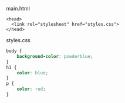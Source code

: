 
main.html
```tsx
<head>  
  <link rel="stylesheet" href="styles.css">  
</head> 
```

styles.css
```css
body {
	background-color: powderblue;
}  
h1 {
	color: blue;
}  
p {
	color: red;
}
```
